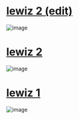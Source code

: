 # [lewiz 2 (edit)](https://www.dropbox.com/scl/fi/hap2pe24jb6afvpts7r9t/lewiz-2-edit.osk?rlkey=umlsoxk7ggwbnsa6evjtoemkr&st=bwl8hplf&dl=1)
![image](https://i.imgur.com/xAxlR9E.jpeg)
# [lewiz 2](https://dl.dropboxusercontent.com/s/xj9jtufifromt4h/rice%20cooker.osk](https://dl.dropboxusercontent.com/scl/fi/526lj6n6mj5yrrth4srxu/lewiz-2.osk?rlkey=0snjd63fk4emscp572uan5e5p&dl=0))
![image](https://i.imgur.com/ucJAwIi.jpg)
# [lewiz 1](https://dl.dropboxusercontent.com/scl/fi/4ggojnkl1b7clp5qn9y4q/lewiz-1.osk?rlkey=tw38mtqgpub1wnrv25ngiusl5&dl=0)
![image](https://i.imgur.com/HAvR4fp.jpg)
